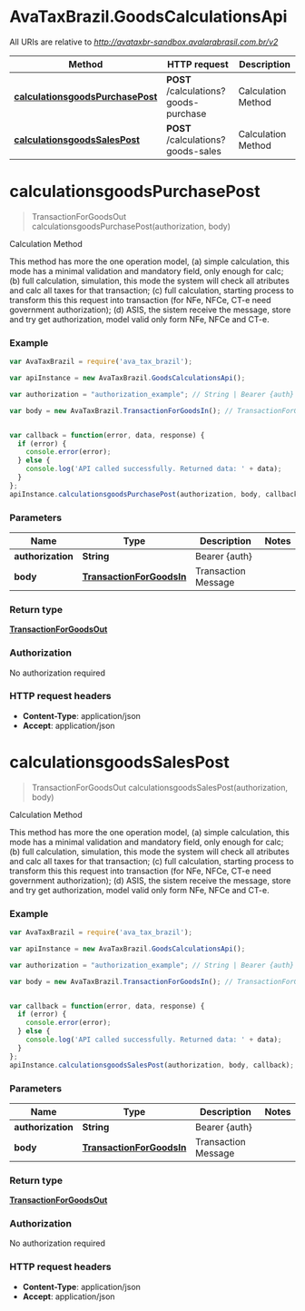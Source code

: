# AvaTaxBrazil.GoodsCalculationsApi

All URIs are relative to *http://avataxbr-sandbox.avalarabrasil.com.br/v2*

Method | HTTP request | Description
------------- | ------------- | -------------
[**calculationsgoodsPurchasePost**](GoodsCalculationsApi.md#calculationsgoodsPurchasePost) | **POST** /calculations?goods-purchase | Calculation Method
[**calculationsgoodsSalesPost**](GoodsCalculationsApi.md#calculationsgoodsSalesPost) | **POST** /calculations?goods-sales | Calculation Method


<a name="calculationsgoodsPurchasePost"></a>
# **calculationsgoodsPurchasePost**
> TransactionForGoodsOut calculationsgoodsPurchasePost(authorization, body)

Calculation Method

This method has more the one operation model, (a) simple calculation, this mode has a minimal validation and mandatory field, only enough for calc; (b) full calculation, simulation, this mode the system will check all atributes and calc all taxes for that transaction; (c) full calculation, starting process to transform this this request into transaction (for NFe, NFCe, CT-e need government authorization); (d) ASIS, the sistem receive the message, store and try get authorization, model valid only form NFe, NFCe and CT-e. 

### Example
```javascript
var AvaTaxBrazil = require('ava_tax_brazil');

var apiInstance = new AvaTaxBrazil.GoodsCalculationsApi();

var authorization = "authorization_example"; // String | Bearer {auth}

var body = new AvaTaxBrazil.TransactionForGoodsIn(); // TransactionForGoodsIn | Transaction Message


var callback = function(error, data, response) {
  if (error) {
    console.error(error);
  } else {
    console.log('API called successfully. Returned data: ' + data);
  }
};
apiInstance.calculationsgoodsPurchasePost(authorization, body, callback);
```

### Parameters

Name | Type | Description  | Notes
------------- | ------------- | ------------- | -------------
 **authorization** | **String**| Bearer {auth} | 
 **body** | [**TransactionForGoodsIn**](TransactionForGoodsIn.md)| Transaction Message | 

### Return type

[**TransactionForGoodsOut**](TransactionForGoodsOut.md)

### Authorization

No authorization required

### HTTP request headers

 - **Content-Type**: application/json
 - **Accept**: application/json

<a name="calculationsgoodsSalesPost"></a>
# **calculationsgoodsSalesPost**
> TransactionForGoodsOut calculationsgoodsSalesPost(authorization, body)

Calculation Method

This method has more the one operation model, (a) simple calculation, this mode has a minimal validation and mandatory field, only enough for calc; (b) full calculation, simulation, this mode the system will check all atributes and calc all taxes for that transaction; (c) full calculation, starting process to transform this this request into transaction (for NFe, NFCe, CT-e need government authorization); (d) ASIS, the sistem receive the message, store and try get authorization, model valid only form NFe, NFCe and CT-e. 

### Example
```javascript
var AvaTaxBrazil = require('ava_tax_brazil');

var apiInstance = new AvaTaxBrazil.GoodsCalculationsApi();

var authorization = "authorization_example"; // String | Bearer {auth}

var body = new AvaTaxBrazil.TransactionForGoodsIn(); // TransactionForGoodsIn | Transaction Message


var callback = function(error, data, response) {
  if (error) {
    console.error(error);
  } else {
    console.log('API called successfully. Returned data: ' + data);
  }
};
apiInstance.calculationsgoodsSalesPost(authorization, body, callback);
```

### Parameters

Name | Type | Description  | Notes
------------- | ------------- | ------------- | -------------
 **authorization** | **String**| Bearer {auth} | 
 **body** | [**TransactionForGoodsIn**](TransactionForGoodsIn.md)| Transaction Message | 

### Return type

[**TransactionForGoodsOut**](TransactionForGoodsOut.md)

### Authorization

No authorization required

### HTTP request headers

 - **Content-Type**: application/json
 - **Accept**: application/json

